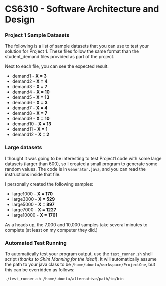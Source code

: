 # CS6310 - Software Architecture and Design 

### Project 1 Sample Datasets

The following is a list of sample datasets that you can use to test your solution for Project 1. These files follow the same format than the student_demand files provided as part of the project.

Next to each file, you can see the expected result.

* demand1 - __X = 3__
* demand2 - __X = 4__
* demand3 - __X = 7__
* demand4 - __X = 10__
* demand5 - __X = 13__
* demand6 - __X = 3__
* demand7 - __X = 4__
* demand8 - __X = 7__
* demand9 - __X = 10__
* demand10 - __X = 13__
* demand11 - __X = 1__
* demand12 - __X = 2__

### Large datasets

I thought it was going to be interesting to test Project1 code with some large datasets (larger than 600), so I created a small program to generate some random values. The code is in `Generator.java`, and you can read the instructions inside that file.

I personally created the following samples:

* large1000 - __X = 170__
* large3000 - __X = 529__
* large5000 - __X = 897__
* large7000 - __X = 1227__
* large10000 - __X = 1761__

As a heads up, the 7,000 and 10,000 samples take several minutes to complete (at least on my computer they did.)

### Automated Test Running

To automatically test your program output, use the `test_runner.sh` shell script (_thanks to Shim Manning for the idea!_). It will automatically assume the path to your java class to be `/home/ubuntu/workspace/ProjectOne`, but this can be overridden as follows:

```
./test_runner.sh /home/ubuntu/alternative/path/to/bin
```